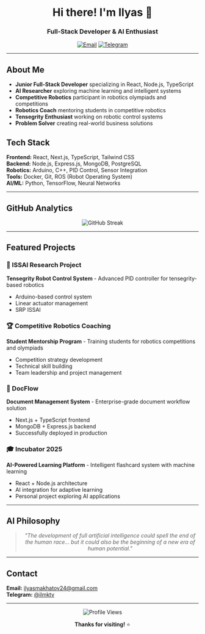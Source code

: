 <div align="center">

# Hi there! I'm Ilyas 👋

### Full-Stack Developer & AI Enthusiast

[![Email](https://img.shields.io/badge/Email-D14836?style=flat&logo=gmail&logoColor=white)](mailto:ilyasmakhatov24@gmail.com)
[![Telegram](https://img.shields.io/badge/Telegram-2CA5E0?style=flat&logo=telegram&logoColor=white)](https://t.me/ilmktv)

</div>

---

## About Me

- **Junior Full-Stack Developer** specializing in React, Node.js, TypeScript
- **AI Researcher** exploring machine learning and intelligent systems
- **Competitive Robotics** participant in robotics olympiads and competitions
- **Robotics Coach** mentoring students in competitive robotics
- **Tensegrity Enthusiast** working on robotic control systems
- **Problem Solver** creating real-world business solutions

## Tech Stack

**Frontend:** React, Next.js, TypeScript, Tailwind CSS  
**Backend:** Node.js, Express.js, MongoDB, PostgreSQL  
**Robotics:** Arduino, C++, PID Control, Sensor Integration  
**Tools:** Docker, Git, ROS (Robot Operating System)  
**AI/ML:** Python, TensorFlow, Neural Networks

---

## GitHub Analytics

<div align="center">

![GitHub Streak](https://github-readme-streak-stats.herokuapp.com/?user=ilyasidk&theme=minimal&hide_border=true)

</div>

---

## Featured Projects

### 🤖 ISSAI Research Project
**Tensegrity Robot Control System** - Advanced PID controller for tensegrity-based robotics
- Arduino-based control system
- Linear actuator management
- SRP ISSAI

### 🏆 Competitive Robotics Coaching
**Student Mentorship Program** - Training students for robotics competitions and olympiads
- Competition strategy development
- Technical skill building
- Team leadership and project management

### 📄 DocFlow
**Document Management System** - Enterprise-grade document workflow solution
- Next.js + TypeScript frontend
- MongoDB + Express.js backend
- Successfully deployed in production

### 🎓 Incubator 2025
**AI-Powered Learning Platform** - Intelligent flashcard system with machine learning
- React + Node.js architecture
- AI integration for adaptive learning
- Personal project exploring AI applications

---

## AI Philosophy

<div align="center">

> *"The development of full artificial intelligence could spell the end of the human race... but it could also be the beginning of a new era of human potential."*

</div>

---

## Contact

**Email:** [ilyasmakhatov24@gmail.com](mailto:ilyasmakhatov24@gmail.com)  
**Telegram:** [@ilmktv](https://t.me/ilmktv)

---

<div align="center">

![Profile Views](https://komarev.com/ghpvc/?username=ilyasidk&style=flat&color=gray)

**Thanks for visiting!** ⭐

</div>